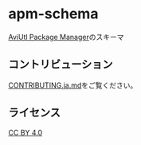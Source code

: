 # apm-schema

[AviUtl Package Manager](https://github.com/hal-shu-sato/apm)のスキーマ

## コントリビューション

[CONTRIBUTING.ja.md](https://github.com/hal-shu-sato/apm/blob/main/CONTRIBUTING.ja.md)をご覧ください。

## ライセンス

[CC BY 4.0](./LICENSE)

